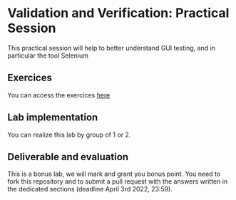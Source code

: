 # Validation and Verification: Practical Session

This practical session will help to better understand GUI testing, and in particular the tool Selenium

## Exercices

You can access the exercices [here](sujet.md)

## Lab implementation

You can realize this lab by group of 1 or 2. 

## Deliverable and evaluation

This is a bonus lab, we will mark and grant you bonus point. You need to fork this repository and to submit a pull request with the answers written in the dedicated sections (deadline April 3rd 2022, 23:59).
